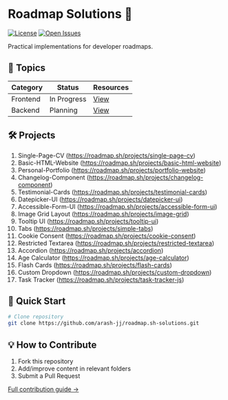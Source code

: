 # Roadmap Solutions 🌟

[![License](https://img.shields.io/badge/License-MIT-green.svg)](LICENSE)
[![Open Issues](https://img.shields.io/github/issues/arash-jj/roadmap.sh-solutions)](https://github.com/arash-jj/roadmap.sh-solutions/issues)

Practical implementations for developer roadmaps.

## 📂 Topics

| Category       | Status     | Resources                      |
|----------------|------------|--------------------------------|
| Frontend       | In Progress| [View](topics/frontend/)       |
| Backend        | Planning   | [View](topics/backend/)        |

## 🛠️ Projects
01. Single-Page-CV (https://roadmap.sh/projects/single-page-cv)
02. Basic-HTML-Website (https://roadmap.sh/projects/basic-html-website)
03. Personal-Portfolio (https://roadmap.sh/projects/portfolio-website)
04. Changelog-Component (https://roadmap.sh/projects/changelog-component)
05. Testimonial-Cards (https://roadmap.sh/projects/testimonial-cards)
06. Datepicker-UI (https://roadmap.sh/projects/datepicker-ui)
07. Accessible-Form-UI (https://roadmap.sh/projects/accessible-form-ui)
08. Image Grid Layout (https://roadmap.sh/projects/image-grid)
09. Tooltip UI (https://roadmap.sh/projects/tooltip-ui)
10. Tabs (https://roadmap.sh/projects/simple-tabs)
11. Cookie Consent (https://roadmap.sh/projects/cookie-consent)
12. Restricted Textarea (https://roadmap.sh/projects/restricted-textarea)
13. Accordion (https://roadmap.sh/projects/accordion)
14. Age Calculator (https://roadmap.sh/projects/age-calculator)
15. Flash Cards (https://roadmap.sh/projects/flash-cards)
16. Custom Dropdown (https://roadmap.sh/projects/custom-dropdown)
17. Task Tracker (https://roadmap.sh/projects/task-tracker-js)
## 🚀 Quick Start
```bash
# Clone repository
git clone https://github.com/arash-jj/roadmap.sh-solutions.git
```

## 💡 How to Contribute
1. Fork this repository
2. Add/improve content in relevant folders
3. Submit a Pull Request

[Full contribution guide →](CONTRIBUTING.md)
